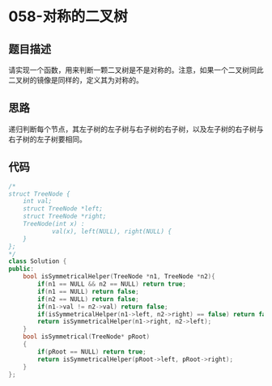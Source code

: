 # 058-对称的二叉树



## 题目描述

请实现一个函数，用来判断一颗二叉树是不是对称的。注意，如果一个二叉树同此二叉树的镜像是同样的，定义其为对称的。



## 思路

递归判断每个节点，其左子树的左子树与右子树的右子树，以及左子树的右子树与右子树的左子树要相同。



## 代码

```c++
/*
struct TreeNode {
    int val;
    struct TreeNode *left;
    struct TreeNode *right;
    TreeNode(int x) :
            val(x), left(NULL), right(NULL) {
    }
};
*/
class Solution {
public:
    bool isSymmetricalHelper(TreeNode *n1, TreeNode *n2){
        if(n1 == NULL && n2 == NULL) return true;
        if(n1 == NULL) return false;
        if(n2 == NULL) return false;
        if(n1->val != n2->val) return false;
        if(isSymmetricalHelper(n1->left, n2->right) == false) return false;
        return isSymmetricalHelper(n1->right, n2->left);
    }
    bool isSymmetrical(TreeNode* pRoot)
    {
        if(pRoot == NULL) return true;
        return isSymmetricalHelper(pRoot->left, pRoot->right);
    }
};
```

